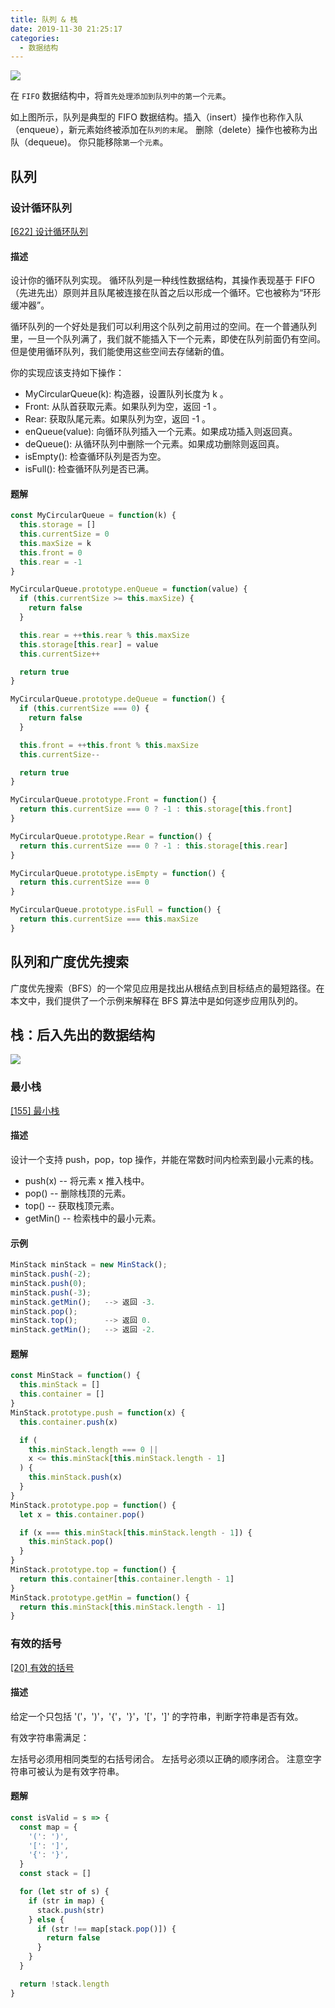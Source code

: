 ```yaml
---
title: 队列 & 栈
date: 2019-11-30 21:25:17
categories:
  - 数据结构
---
```


![](https://static.skynian.cn/20191130211217.png)

在 `FIFO` 数据结构中，将`首先处理添加到队列中的第一个元素`。

如上图所示，队列是典型的 FIFO 数据结构。插入（insert）操作也称作入队（enqueue），新元素始终被添加在`队列的末尾`。 删除（delete）操作也被称为出队（dequeue)。 你只能移除`第一个元素`。

## 队列

### 设计循环队列

[[622] 设计循环队列](https://leetcode-cn.com/problems/design-circular-queue/description/)

#### 描述

设计你的循环队列实现。 循环队列是一种线性数据结构，其操作表现基于 FIFO（先进先出）原则并且队尾被连接在队首之后以形成一个循环。它也被称为“环形缓冲器”。

循环队列的一个好处是我们可以利用这个队列之前用过的空间。在一个普通队列里，一旦一个队列满了，我们就不能插入下一个元素，即使在队列前面仍有空间。但是使用循环队列，我们能使用这些空间去存储新的值。

你的实现应该支持如下操作：

- MyCircularQueue(k): 构造器，设置队列长度为 k 。
- Front: 从队首获取元素。如果队列为空，返回 -1 。
- Rear: 获取队尾元素。如果队列为空，返回 -1 。
- enQueue(value): 向循环队列插入一个元素。如果成功插入则返回真。
- deQueue(): 从循环队列中删除一个元素。如果成功删除则返回真。
- isEmpty(): 检查循环队列是否为空。
- isFull(): 检查循环队列是否已满。

#### 题解

```js
const MyCircularQueue = function(k) {
  this.storage = []
  this.currentSize = 0
  this.maxSize = k
  this.front = 0
  this.rear = -1
}

MyCircularQueue.prototype.enQueue = function(value) {
  if (this.currentSize >= this.maxSize) {
    return false
  }

  this.rear = ++this.rear % this.maxSize
  this.storage[this.rear] = value
  this.currentSize++

  return true
}

MyCircularQueue.prototype.deQueue = function() {
  if (this.currentSize === 0) {
    return false
  }

  this.front = ++this.front % this.maxSize
  this.currentSize--

  return true
}

MyCircularQueue.prototype.Front = function() {
  return this.currentSize === 0 ? -1 : this.storage[this.front]
}

MyCircularQueue.prototype.Rear = function() {
  return this.currentSize === 0 ? -1 : this.storage[this.rear]
}

MyCircularQueue.prototype.isEmpty = function() {
  return this.currentSize === 0
}

MyCircularQueue.prototype.isFull = function() {
  return this.currentSize === this.maxSize
}
```

## 队列和广度优先搜索

广度优先搜索（BFS）的一个常见应用是找出从根结点到目标结点的最短路径。在本文中，我们提供了一个示例来解释在 BFS 算法中是如何逐步应用队列的。

## 栈：后入先出的数据结构

![](https://static.skynian.cn/20191130212234.png)

### 最小栈

[[155] 最小栈](https://leetcode-cn.com/problems/min-stack/description/)

#### 描述

设计一个支持 push，pop，top 操作，并能在常数时间内检索到最小元素的栈。

- push(x) -- 将元素 x 推入栈中。
- pop() -- 删除栈顶的元素。
- top() -- 获取栈顶元素。
- getMin() -- 检索栈中的最小元素。

#### 示例

```js
MinStack minStack = new MinStack();
minStack.push(-2);
minStack.push(0);
minStack.push(-3);
minStack.getMin();   --> 返回 -3.
minStack.pop();
minStack.top();      --> 返回 0.
minStack.getMin();   --> 返回 -2.
```

#### 题解

```js
const MinStack = function() {
  this.minStack = []
  this.container = []
}
MinStack.prototype.push = function(x) {
  this.container.push(x)

  if (
    this.minStack.length === 0 ||
    x <= this.minStack[this.minStack.length - 1]
  ) {
    this.minStack.push(x)
  }
}
MinStack.prototype.pop = function() {
  let x = this.container.pop()

  if (x === this.minStack[this.minStack.length - 1]) {
    this.minStack.pop()
  }
}
MinStack.prototype.top = function() {
  return this.container[this.container.length - 1]
}
MinStack.prototype.getMin = function() {
  return this.minStack[this.minStack.length - 1]
}
```

### 有效的括号

[[20] 有效的括号](https://leetcode-cn.com/problems/valid-parentheses/description/)

#### 描述

给定一个只包括 '('，')'，'{'，'}'，'['，']' 的字符串，判断字符串是否有效。

有效字符串需满足：

左括号必须用相同类型的右括号闭合。
左括号必须以正确的顺序闭合。
注意空字符串可被认为是有效字符串。

#### 题解

```js
const isValid = s => {
  const map = {
    '(': ')',
    '[': ']',
    '{': '}',
  }
  const stack = []

  for (let str of s) {
    if (str in map) {
      stack.push(str)
    } else {
      if (str !== map[stack.pop()]) {
        return false
      }
    }
  }

  return !stack.length
}
```

